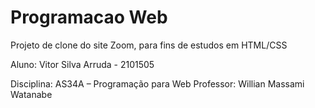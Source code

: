# Programacao Web
 Projeto de clone do site Zoom, para fins de estudos em HTML/CSS
 
 Aluno: Vitor Silva Arruda - 2101505
 
 Disciplina: AS34A – Programação para Web
 Professor: Willian Massami Watanabe
